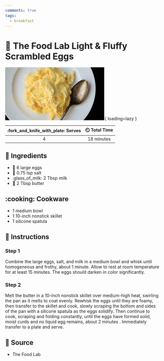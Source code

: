 ```yaml
---
comments: true
tags:
  - breakfast
---
```

# :egg: The Food Lab Light & Fluffy Scrambled Eggs

![The Food Lab Light and Fluffy Scrambled Eggs][1]{ loading=lazy }

| :fork_and_knife_with_plate: Serves | :timer_clock: Total Time |
|:----------------------------------:|:-----------------------: |
| 4 | 18 minutes |

## :salt: Ingredients

- :egg: 6 large eggs
- :salt: 0.75 tsp salt
- :glass_of_milk: 2 Tbsp milk
- :butter: 2 Tbsp butter

## :cooking: Cookware

- 1 medium bowl
- 1 10-inch nonstick skillet
- 1 silicone spatula

## :pencil: Instructions

### Step 1

Combine the large eggs, salt, and milk in a medium bowl and whisk until homogeneous and frothy, about 1 minute. Allow
to rest at room temperature for at least 15 minutes. The eggs should darken in color significantly.

### Step 2

Melt the butter in a 10-inch nonstick skillet over medium-high heat, swirling the pan as it melts to coat evenly.
Rewhisk the eggs until they are foamy, then transfer to the skillet and cook, slowly scraping the bottom and sides of
the pan with a silicone spatula as the eggs solidify. Then continue to cook, scraping and folding constantly, until the
eggs have formed solid, moist curds and no liquid egg remains, about 2 minutes . Immediately transfer to a plate and
serve.

## :link: Source

- The Food Lab

[1]: <../assets/images/the-food-lab-light-and-fluffy-scrambled-eggs.jpg>
